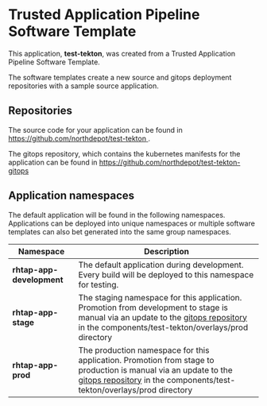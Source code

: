 # Trusted Application Pipeline Software Template

This application, **test-tekton**, was created from a Trusted Application Pipeline Software Template.

The software templates create a new source and gitops deployment repositories with a sample source application. 

## Repositories

The source code for your application can be found in [https://github.com/northdepot/test-tekton ](https://github.com/northdepot/test-tekton ).
 
The gitops repository, which contains the kubernetes manifests for the application can be found in 
[https://github.com/northdepot/test-tekton-gitops ](https://github.com/northdepot/test-tekton-gitops ) 

## Application namespaces 

The default application will be found in the following namespaces. Applications can be deployed into unique namespaces or multiple software templates can also bet generated into the same group namespaces.  

|  Namespace   |  Description   |  
| -------- | -------- |   
| **rhtap-app-development** | The default application during development. Every build will be deployed to this namespace for testing. | 
| **rhtap-app-stage** | The staging namespace for this application. Promotion from development to stage is manual via an update to the [gitops repository](https://github.com/northdepot/test-tekton-gitops ) in the components/test-tekton/overlays/prod directory |  
| **rhtap-app-prod** | The production namespace for this application. Promotion from stage to production is manual via an update to the [gitops repository](https://github.com/northdepot/test-tekton-gitops ) in the components/test-tekton/overlays/prod directory | 